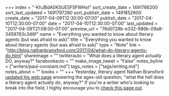 +++
index = "-KhJBdA0KSUE5F5FWHoI"
sort_create_date = 1491766200
sort_last_updated = 1491797280
sort_publish_date = 1491852600
create_date = "2017-04-09T12:30:00-07:00"
publish_date = "2017-04-10T12:30:00-07:00"
date = "2017-04-10T12:30:00-07:00"
last_updated = "2017-04-09T21:08:00-07:00"
preview_url = "76d0728b-e332-986b-09a8-3459783c346f"
name = "Everything you wanted to know about literary agents (but was afraid to ask)"
title = "Everything you wanted to know about literary agents (but was afraid to ask)"
type = "Note"
link = "http://blog.nathanbransford.com/2017/04/what-do-literary-agents-do.html"
shareimage = ""
twitterauto = "What does a literary agent actually DO, anyway?"
facebookauto = ""
make_image_tweet = "False"
notes_byline = ["writers/paul-constant.md"]
tags_notes = ["tags/writing.md"]
notes_about = ""
books = ""
+++
Yesterday, literary agent Nathan Bransford [updated his web page](http://blog.nathanbransford.com/2017/04/what-do-literary-agents-do.html) answering the ages-old question, "what the hell does a literary agent actually *do*, anyway?" If you're a writer who's looking to break into the field, I highly encourage you to [check this page out](http://blog.nathanbransford.com/2017/04/what-do-literary-agents-do.html).